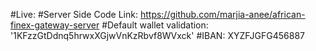#Live: 
#Server Side Code Link: https://github.com/marjia-anee/african-finex-gateway-server
#Default wallet validation: '1KFzzGtDdnq5hrwxXGjwVnKzRbvf8WVxck'
#IBAN: XYZFJGFG456887
